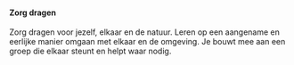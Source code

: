 #### Zorg dragen
Zorg dragen voor jezelf, elkaar en de natuur. Leren op een aangename en eerlijke manier omgaan met elkaar en de omgeving. Je bouwt mee aan een groep die elkaar steunt en helpt waar nodig.
